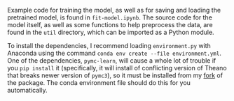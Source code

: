 Example code for training the model, as well as for saving and loading the pretrained model, is found in `fit-model.ipynb`. The source code for the model itself, as well as some functions to help preprocess the data, are found in the `util` directory, which can be imported as a Python module.

To install the dependencies, I recommend loading `environment.py` with Anaconda using the command `conda env create --file environment.yml`. One of the dependencies, `pymc-learn`, will cause a whole lot of trouble if you `pip install` it (specifically, it will install of conflicting version of Theano that breaks newer version of `pymc3`), so it must be installed from my [fork](https://github.com/john-veillette/pymc-learn) of the package. The conda environment file should do this for you automatically.